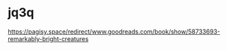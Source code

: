 # jq3q
https://pagisy.space/redirect/www.goodreads.com/book/show/58733693-remarkably-bright-creatures
